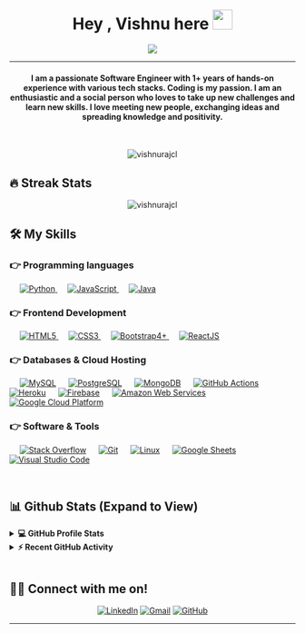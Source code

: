 
<h1 align="center">Hey , Vishnu here <img src="https://media.giphy.com/media/hvRJCLFzcasrR4ia7z/giphy.gif" width="35"></h1>
<p align="center">
  <a href="https://github.com/DenverCoder1/readme-typing-svg"><img src="https://readme-typing-svg.herokuapp.com?lines=Electronics+Engineer+by+Graduation;Software+Engineer+by+Profession;Python%20|%20Javascript%20|%20Space%20Enthusiast;Backend%20Engineer%20|%20Upgraded%20Techie&center=true&width=500&height=50"></a>
</p>
<hr/>
<h4 align="center">I am a passionate Software Engineer with 1+ years of hands-on experience with various tech stacks. Coding is my passion. I am an enthusiastic and a social person who loves to take up new challenges and learn new skills. I love meeting new people, exchanging ideas and spreading knowledge and positivity.</h4>
<br>
<p align="center"> <img src="https://komarev.com/ghpvc/?username=vishnurajcl&label=Profile%20views&color=0e75b6&style=plastic" alt="vishnurajcl" /> </p>

## 🔥 Streak Stats
<p align="center"><img src="https://github-readme-streak-stats.herokuapp.com/?user=vishnurajcl&theme=algolia" alt="vishnurajcl"  /></p>


## 🛠️ My Skills

### 👉 Programming languages

<p align="left"> 
  &emsp;
   <a href="https://www.python.org" target="_blank">
    <img alt="Python" src="https://img.shields.io/badge/Python%20-%2314354C.svg?logo=python&logoColor=white">
  </a>
  &emsp;
  <a href="https://developer.mozilla.org/en-US/docs/Web/JavaScript" target="_blank"> 
     <img alt="JavaScript" src="https://img.shields.io/badge/JavaScript%20-%23F7DF1E.svg?logo=javascript&logoColor=black">
   </a>
  &emsp;
  <a href="https://www.java.com" target="_blank"> 
    <img alt="Java" src="https://img.shields.io/badge/Java-%23007396.svg?logo=java&logoColor=white">
  </a>
</p>

### 👉 Frontend Development
<p align="left"> 
  &emsp; 
  <a href="https://www.w3.org/html/" target="_blank"> 
   <img alt="HTML5" src="https://img.shields.io/badge/HTML5%20-%23E34F26.svg?logo=html5&logoColor=white">
  </a>   
  &emsp;
  <a href="https://www.w3schools.com/css/" target="_blank">
    <img alt="CSS3" src="https://img.shields.io/badge/CSS3%20-%231572B6.svg?logo=css3&logoColor=white">
  </a> 
   &emsp;
  <a href="https://getbootstrap.com" target="_blank"> 
    <img alt="Bootstrap4+" src="https://img.shields.io/badge/Bootstrap4-%23563D7C.svg?style=flat&logo=bootstrap&logoColor=white"/>
  </a>
  &emsp;
  <a href="https://reactjs.org/docs/getting-started.html" target="_blank"> 
    <img alt="ReactJS" src="https://img.shields.io/badge/React%20JS-%2320F0F7.svg?style=flat&logo=react&logoColor=white"/>
  </a>
</p>

### 👉 Databases & Cloud Hosting
<p align="left">
  &emsp;
    <a href="https://www.mysql.com/"><img alt="MySQL" src="https://img.shields.io/badge/MySQL-%2300f.svg?style=flat&logo=mysql&logoColor=white"></a>
  &emsp;
    <a href="https://www.postgresql.org/docs/"><img alt="PostgreSQL" src ="https://img.shields.io/badge/PostgreSQL-%2307405e.svg?style=flat&logo=postgresql&logoColor=white"/></a>
  &emsp;
    <a href="https://docs.mongodb.com/"><img alt="MongoDB" src ="https://img.shields.io/badge/MongoDB-%23316192.svg?logo=mongodb&logoColor=white"></a>
  &emsp;
    <a href="https://www.github.com"><img alt="GitHub Actions" src="https://img.shields.io/badge/GitHub%20Actions-%23327FC7.svg?style=flat&logo=github&logoColor=white"></a>
  &emsp;
    <a href="https://www.heroku.com/"><img alt="Heroku" src="https://img.shields.io/badge/Heroku%20-%23430098.svg?logo=heroku&logoColor=white"></a>  
  &emsp;
    <a href="https://firebase.google.com/"><img alt="Firebase" src ="https://img.shields.io/badge/Firebase-%23FF9100.svg?logo=firebase&logoColor=white"></a>
   &emsp;
    <a href="https://docs.aws.amazon.com/"><img alt="Amazon Web Services" src ="https://img.shields.io/badge/Amazon%20Web%20Services-%23316192.svg?logo=amazon&logoColor=white"></a>
   &emsp;
    <a href="https://firebase.google.com/"><img alt="Google Cloud Platform" src ="https://img.shields.io/badge/Google%20Cloud%20Platform-%23316192.svg?logo=googlecloud&logoColor=white"></a>
 </p>

 ### 👉 Software & Tools
 
<p>
  &emsp;
    <a href="#"><img alt="Stack Overflow" src="https://img.shields.io/badge/-Stack%20Overflow-FE7A16?logo=stack-overflow&logoColor=white"></a>
  &emsp;
    <a href="#"><img alt="Git" src="https://img.shields.io/badge/Git%20-%23F05033.svg?logo=git&logoColor=white"></a>
  &emsp;
    <a href="#"><img alt="Linux" src="https://img.shields.io/badge/Linux-FCC624?style=flat&logo=linux&logoColor=black"></a>
  &emsp;
    <a href="#"><img alt="Google Sheets" src="https://img.shields.io/badge/Google%20Sheets%20-%2334A853.svg?logo=google%20sheets&logoColor=white"></a>
  &emsp;
    <a href="#"><img alt="Visual Studio Code" src="https://img.shields.io/badge/Visual%20Studio%20Code-0078d7.svg?logo=visual-studio-code&logoColor=white"></a>
</p>

<br/>

## 📊 Github Stats (Expand to View) 


<details> 
  <summary><b>💻 GitHub Profile Stats</b></summary>
  <br/>
  <p align="center">
    <a href="https://github.com/vishnurajcl/github-readme-stats"><img alt="Vishnu's Github Stats" src="https://github-readme-stats.vercel.app/api?username=vishnurajcl&show_icons=true&count_private=true&theme=algolia" height="192px"/></a>
<br/>
  &nbsp;
	  <img src="https://github-readme-stats.vercel.app/api/top-langs?username=vishnurajcl&show_icons=true&locale=en&layout=compact&theme=algolia" alt="vishnurajcl" height="192px"/>
  <br/>
  </p>
</details>


<details>
  <summary><b>⚡ Recent GitHub Activity</b></summary>
  <br/>
   <a href="https://github.com/vishnurajcl"><img alt="My Activity Graph" src="https://activity-graph.herokuapp.com/graph?username=vishnurajcl&custom_title=Vishnu%27s%20Contribution%20Graph&theme=react-dark" /></a>
  <br/>

</details>

<br/>

## 🙋‍♂️ Connect with me on!
<p align="center">
  <a href="https://www.linkedin.com/in/vishnu-raj-6762b81a2/"><img src="https://img.icons8.com/bubbles/50/000000/linkedin.png" alt="LinkedIn"/></a>
	<a href="mailto:vishnurajcl@gmail.com"><img src="https://img.icons8.com/bubbles/50/000000/gmail.png" alt="Gmail"/></a>
	<a href="https://github.com/vishnurajcl"><img src="https://img.icons8.com/bubbles/50/000000/github.png" alt="GitHub"/></a>
	
</p>

<hr/>








